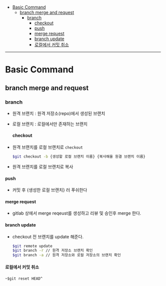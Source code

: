 - [Basic Command](#basic-command)
  - [branch merge and request](#branch-merge-and-request)
    - [branch](#branch)
      - [checkout](#checkout)
      - [push](#push)
      - [merge request](#merge-request)
      - [branch update](#branch-update)
      - [로컬에서 커밋 취소](#로컬에서-커밋-취소)

--- 

# Basic Command

## branch merge and request

### branch

- 원격 브랜치 : 원격 저장소(repo)에서 생성된 브랜치

- 로컬 브랜치 : 로컬에서만 존재하는 브랜치
  
  #### checkout

- 원격 브랜치를 로컬 브랜치로 `checkout`
  
  ```bash
  $git checkout -b {생성할 로컬 브랜치 이름} {복사해올 원결 브랜치 이름}
  ```

- 원격 브랜치를 로컬 브랜치로 복사

#### push

- 커밋 후 {생성한 로컬 브랜치} 러 푸쉬한다

#### merge request

- gitlab 상에서 merge reqeust를 생성하고 리뷰 및 승인후 merge 한다.

#### branch update

- checkout 전 브랜치를 update 해준다.
  
  ```bash
  $git remote update 
  $git branch -r // 원격 저장소 브랜치 확인
  $git branch -a // 원격 저장소와 로컬 저장소의 브랜치 확인
  ```

#### 로컬에서 커밋 취소

-`$git reset HEAD^`